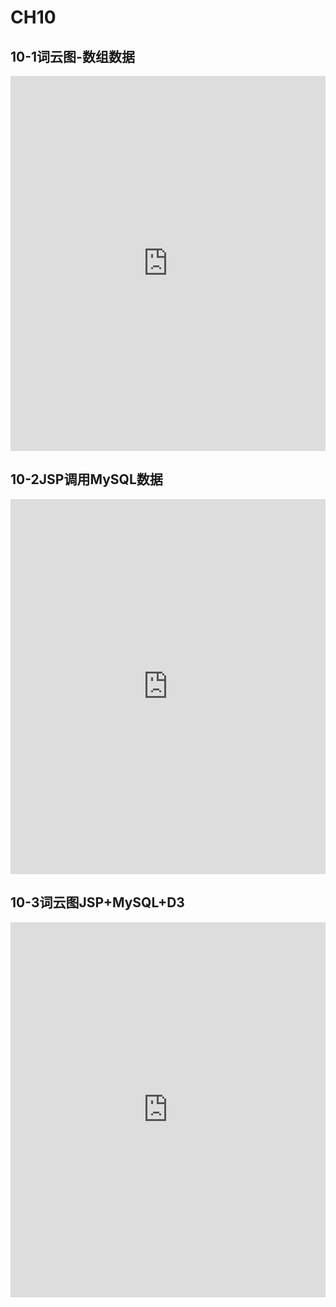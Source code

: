 # CH10

## 10-1词云图-数组数据

<iframe src="http://cuc.yingshinet.com/MOOC/htm/mooc101.htm" scrolling="yes" frameborder="0" width="100%" height="600px"></iframe>

## 10-2JSP调用MySQL数据

<iframe src="http://cuc.yingshinet.com/MOOC/htm/mooc102.htm" scrolling="yes" frameborder="0" width="100%" height="600px"></iframe>

## 10-3词云图JSP+MySQL+D3

<iframe src="http://cuc.yingshinet.com/MOOC/htm/mooc103.htm" scrolling="yes" frameborder="0" width="100%" height="600px"></iframe>